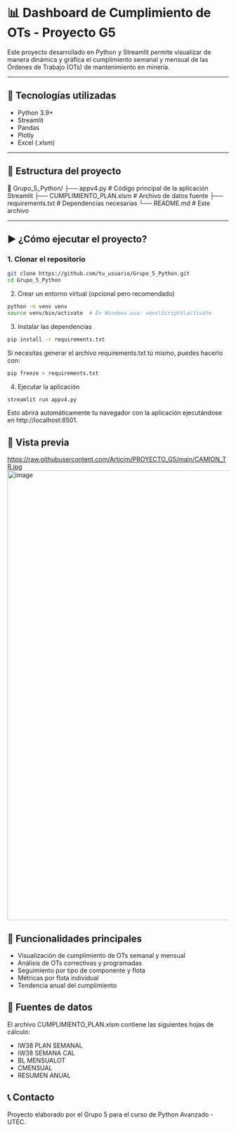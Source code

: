 # 📊 Dashboard de Cumplimiento de OTs - Proyecto G5

Este proyecto desarrollado en Python y Streamlit permite visualizar de manera dinámica y gráfica el cumplimiento semanal y mensual de las Órdenes de Trabajo (OTs) de mantenimiento en minería.

---

## 🔧 Tecnologías utilizadas

- Python 3.9+
- Streamlit
- Pandas
- Plotly
- Excel (.xlsm)

---

## 📁 Estructura del proyecto

📂 Grupo_5_Python/
├── appv4.py # Código principal de la aplicación Streamlit
├── CUMPLIMIENTO_PLAN.xlsm # Archivo de datos fuente
├── requirements.txt # Dependencias necesarias
└── README.md # Este archivo


---

## ▶️ ¿Cómo ejecutar el proyecto?

### 1. Clonar el repositorio

```bash
git clone https://github.com/tu_usuario/Grupo_5_Python.git
cd Grupo_5_Python
```

2. Crear un entorno virtual (opcional pero recomendado)

```bash
python -m venv venv
source venv/bin/activate  # En Windows usa: venv\Scripts\activate
```
3. Instalar las dependencias
```bash
pip install -r requirements.txt
```
Si necesitas generar el archivo requirements.txt tú mismo, puedes hacerlo con:
```bash
pip freeze > requirements.txt
```
4. Ejecutar la aplicación
```bash
streamlit run appv4.py
```
Esto abrirá automáticamente tu navegador con la aplicación ejecutándose en http://localhost:8501.

## 📸 Vista previa
https://raw.githubusercontent.com/Articjm/PROYECTO_G5/main/CAMION_TR.jpg<img width="1536" height="1024" alt="image" src="https://github.com/user-attachments/assets/8f054126-7f12-4b5c-9fe6-9f6f22d375e6" />

## 📌 Funcionalidades principales

- Visualización de cumplimiento de OTs semanal y mensual
- Análisis de OTs correctivas y programadas
- Seguimiento por tipo de componente y flota
- Métricas por flota individual
- Tendencia anual del cumplimiento

## 📂 Fuentes de datos

El archivo CUMPLIMIENTO_PLAN.xlsm contiene las siguientes hojas de cálculo:

- IW38 PLAN SEMANAL
- IW38 SEMANA CAL
- BL MENSUALOT
- CMENSUAL
- RESUMEN ANUAL

## 📞 Contacto

Proyecto elaborado por el Grupo 5 para el curso de Python Avanzado - UTEC.
